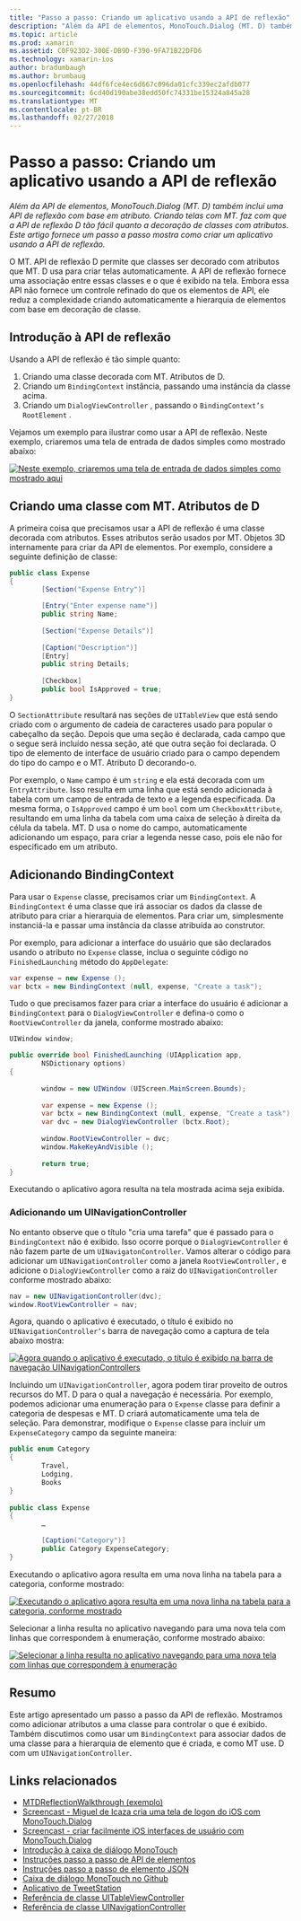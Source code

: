 ```yaml
---
title: "Passo a passo: Criando um aplicativo usando a API de reflexão"
description: "Além da API de elementos, MonoTouch.Dialog (MT. D) também inclui uma API de reflexão com base em atributo. Criando telas com MT. faz com que a API de reflexão D tão fácil quanto a decoração de classes com atributos. Este artigo fornece um passo a passo mostra como criar um aplicativo usando a API de reflexão."
ms.topic: article
ms.prod: xamarin
ms.assetid: C0F923D2-300E-DB9D-F390-9FA71B22DFD6
ms.technology: xamarin-ios
author: bradumbaugh
ms.author: brumbaug
ms.openlocfilehash: 44df6fce4ec6d667c096da01cfc339ec2afdb077
ms.sourcegitcommit: 6cd40d190abe38edd50fc74331be15324a845a28
ms.translationtype: MT
ms.contentlocale: pt-BR
ms.lasthandoff: 02/27/2018
---
```

# <a name="walkthrough-creating-an-application-using-the-reflection-api"></a>Passo a passo: Criando um aplicativo usando a API de reflexão

_Além da API de elementos, MonoTouch.Dialog (MT. D) também inclui uma API de reflexão com base em atributo. Criando telas com MT. faz com que a API de reflexão D tão fácil quanto a decoração de classes com atributos. Este artigo fornece um passo a passo mostra como criar um aplicativo usando a API de reflexão._


O MT. API de reflexão D permite que classes ser decorado com atributos que MT. D usa para criar telas automaticamente. A API de reflexão fornece uma associação entre essas classes e o que é exibido na tela. Embora essa API não fornece um controle refinado do que os elementos de API, ele reduz a complexidade criando automaticamente a hierarquia de elementos com base em decoração de classe.

 <a name="Getting_Started_with_the_Reflection_API" />


## <a name="getting-started-with-the-reflection-api"></a>Introdução à API de reflexão

Usando a API de reflexão é tão simple quanto:

1.  Criando uma classe decorada com MT. Atributos de D.
1.  Criando um `BindingContext` instância, passando uma instância da classe acima. 
1.  Criando um `DialogViewController` , passando o `BindingContext’s` `RootElement` . 


Vejamos um exemplo para ilustrar como usar a API de reflexão. Neste exemplo, criaremos uma tela de entrada de dados simples como mostrado abaixo:

 [ ![](reflection-api-walkthrough-images/01-expense-entry.png "Neste exemplo, criaremos uma tela de entrada de dados simples como mostrado aqui")](reflection-api-walkthrough-images/01-expense-entry.png)

 <a name="Creating_a_Class_with_MT.D_Attributes" />


## <a name="creating-a-class-with-mtd-attributes"></a>Criando uma classe com MT. Atributos de D

A primeira coisa que precisamos usar a API de reflexão é uma classe decorada com atributos. Esses atributos serão usados por MT. Objetos 3D internamente para criar da API de elementos. Por exemplo, considere a seguinte definição de classe:

```csharp
public class Expense
{
        [Section("Expense Entry")]

        [Entry("Enter expense name")]
        public string Name;
        
        [Section("Expense Details")]
  
        [Caption("Description")]
        [Entry]
        public string Details;
        
        [Checkbox]
        public bool IsApproved = true;
}
```

O `SectionAttribute` resultará nas seções de `UITableView` que está sendo criado com o argumento de cadeia de caracteres usado para popular o cabeçalho da seção. Depois que uma seção é declarada, cada campo que o segue será incluído nessa seção, até que outra seção foi declarada.
O tipo de elemento de interface de usuário criado para o campo dependem do tipo do campo e o MT. Atributo D decorando-o.

Por exemplo, o `Name` campo é um `string` e ela está decorada com um `EntryAttribute`. Isso resulta em uma linha que está sendo adicionada à tabela com um campo de entrada de texto e a legenda especificada. Da mesma forma, o `IsApproved` campo é um `bool` com um `CheckboxAttribute`, resultando em uma linha da tabela com uma caixa de seleção à direita da célula da tabela. MT. D usa o nome do campo, automaticamente adicionando um espaço, para criar a legenda nesse caso, pois ele não for especificado em um atributo.

 <a name="Adding_the_BindingContext" />


## <a name="adding-the-bindingcontext"></a>Adicionando BindingContext

Para usar o `Expense` classe, precisamos criar um `BindingContext`. A `BindingContext` é uma classe que irá associar os dados da classe de atributo para criar a hierarquia de elementos. Para criar um, simplesmente instanciá-la e passar uma instância da classe atribuída ao construtor.

Por exemplo, para adicionar a interface do usuário que são declarados usando o atributo no `Expense` classe, inclua o seguinte código no `FinishedLaunching` método do `AppDelegate`:

```csharp
var expense = new Expense ();
var bctx = new BindingContext (null, expense, "Create a task");
```

Tudo o que precisamos fazer para criar a interface do usuário é adicionar a `BindingContext` para o `DialogViewController` e defina-o como o `RootViewController` da janela, conforme mostrado abaixo:

```csharp
UIWindow window;

public override bool FinishedLaunching (UIApplication app, 
        NSDictionary options)
{
   
        window = new UIWindow (UIScreen.MainScreen.Bounds);
            
        var expense = new Expense ();
        var bctx = new BindingContext (null, expense, "Create a task");
        var dvc = new DialogViewController (bctx.Root);
            
        window.RootViewController = dvc;
        window.MakeKeyAndVisible ();
            
        return true;
}
```

Executando o aplicativo agora resulta na tela mostrada acima seja exibida.

 <a name="Adding_a_UINavigationController" />


### <a name="adding-a-uinavigationcontroller"></a>Adicionando um UINavigationController

No entanto observe que o título "cria uma tarefa" que é passado para o `BindingContext` não é exibido. Isso ocorre porque o `DialogViewController` é não fazem parte de um `UINavigatonController`. Vamos alterar o código para adicionar um `UINavigationController` como a janela `RootViewController,` e adicione o `DialogViewController` como a raiz do `UINavigationController` conforme mostrado abaixo:

```csharp
nav = new UINavigationController(dvc);
window.RootViewController = nav;
```

Agora, quando o aplicativo é executado, o título é exibido no `UINavigationController’s` barra de navegação como a captura de tela abaixo mostra:

 [ ![](reflection-api-walkthrough-images/02-create-task.png "Agora quando o aplicativo é executado, o título é exibido na barra de navegação UINavigationControllers")](reflection-api-walkthrough-images/02-create-task.png)

Incluindo um `UINavigationController`, agora podem tirar proveito de outros recursos do MT. D para o qual a navegação é necessária. Por exemplo, podemos adicionar uma enumeração para o `Expense` classe para definir a categoria de despesas e MT. D criará automaticamente uma tela de seleção. Para demonstrar, modifique o `Expense` classe para incluir um `ExpenseCategory` campo da seguinte maneira:

```csharp
public enum Category
{
        Travel,
        Lodging,
        Books
}
        
public class Expense
{
        …

        [Caption("Category")]
        public Category ExpenseCategory;
}
```

Executando o aplicativo agora resulta em uma nova linha na tabela para a categoria, conforme mostrado:

 [ ![](reflection-api-walkthrough-images/03-set-details.png "Executando o aplicativo agora resulta em uma nova linha na tabela para a categoria, conforme mostrado")](reflection-api-walkthrough-images/03-set-details.png)

Selecionar a linha resulta no aplicativo navegando para uma nova tela com linhas que correspondem à enumeração, conforme mostrado abaixo:

 [ ![](reflection-api-walkthrough-images/04-set-category.png "Selecionar a linha resulta no aplicativo navegando para uma nova tela com linhas que correspondem à enumeração")](reflection-api-walkthrough-images/04-set-category.png)

 <a name="Summary" />


## <a name="summary"></a>Resumo

Este artigo apresentado um passo a passo da API de reflexão. Mostramos como adicionar atributos a uma classe para controlar o que é exibido. Também discutimos como usar um `BindingContext` para associar dados de uma classe para a hierarquia de elemento que é criada, e como MT use. D com um `UINavigationController`.


## <a name="related-links"></a>Links relacionados

- [MTDReflectionWalkthrough (exemplo)](https://developer.xamarin.com/samples/MTDReflectionWalkthrough/)
- [Screencast - Miguel de Icaza cria uma tela de logon do iOS com MonoTouch.Dialog](http://youtu.be/3butqB1EG0c)
- [Screencast - criar facilmente iOS interfaces de usuário com MonoTouch.Dialog](http://youtu.be/j7OC5r8ZkYg)
- [Introdução à caixa de diálogo MonoTouch](~/ios/user-interface/monotouch.dialog/index.md)
- [Instruções passo a passo de API de elementos](~/ios/user-interface/monotouch.dialog/elements-api-walkthrough.md)
- [Instruções passo a passo de elemento JSON](~/ios/user-interface/monotouch.dialog/monotouch.dialog-json-markup.md)
- [Caixa de diálogo MonoTouch no Github](https://github.com/migueldeicaza/MonoTouch.Dialog)
- [Aplicativo de TweetStation](https://github.com/migueldeicaza/TweetStation)
- [Referência de classe UITableViewController](http://developer.apple.com/library/ios/#DOCUMENTATION/UIKit/Reference/UITableViewController_Class/Reference/Reference.html)
- [Referência de classe UINavigationController](http://developer.apple.com/library/ios/#documentation/UIKit/Reference/UINavigationController_Class/Reference/Reference.html)
